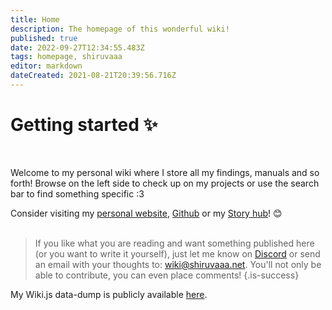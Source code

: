 ```yaml
---
title: Home
description: The homepage of this wonderful wiki!
published: true
date: 2022-09-27T12:34:55.483Z
tags: homepage, shiruvaaa
editor: markdown
dateCreated: 2021-08-21T20:39:56.716Z
---
```


# Getting started ✨
</br>

Welcome to my personal wiki where I store all my findings, manuals and so forth!
Browse on the left side to check up on my projects or use the search bar to find something specific :3

Consider visiting my [personal website](https://shiruvaaa.net/), [Github](https://github.com/silverfs) or my [Story hub](https://stories.shiruvaaa.net/)! 😊
</br>
</br>

> If you like what you are reading and want something published here (or you want to write it yourself), just let me know on [Discord](https://discordid.netlify.app/?id=296302114794373121) or send an email with your thoughts to: [wiki@shiruvaaa.net](mailto:wiki@shiruvaaa.net?subject=Wiki-Feedback). 
You'll not only be able to contribute, you can even place comments!
{.is-success}


My Wiki.js data-dump is publicly available [here](https://github.com/silverfs/wikijs-datadump).
